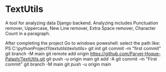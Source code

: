 # TextUtils
A tool for analyzing data Django backend. Analyzing includes Punctuation remover, Uppercase, New Line remover, Extra Space remover, Character Count in a paragraph.

After completing the project
Go to windows poweshell:
select the path like: 
PS C:\pythonProject1\textutils\textutils>
git init
git commit -m "first commit"
git branch -M main
git remote add origin https://github.com/Parvej-Hoque-Palash/TextUtils.git
git push -u origin main
git add -A
git commit -m "First commit"
git branch -M main
git push -u origin main

